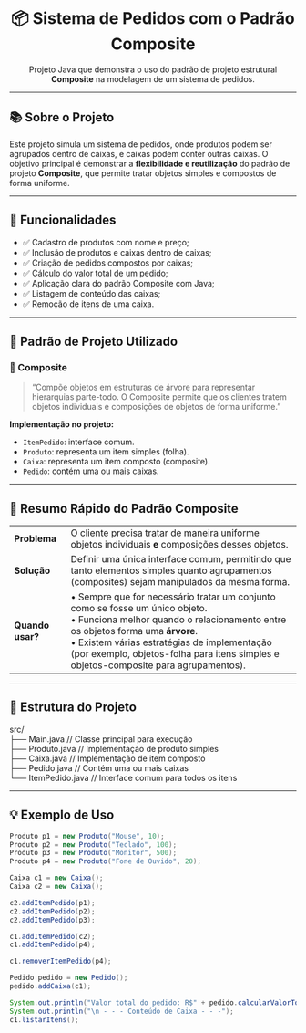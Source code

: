 <h1 align="center">📦 Sistema de Pedidos com o Padrão Composite</h1>

<p align="center">
  Projeto Java que demonstra o uso do padrão de projeto estrutural <strong>Composite</strong> na modelagem de um sistema de pedidos.
</p>

---

## 📚 Sobre o Projeto

Este projeto simula um sistema de pedidos, onde produtos podem ser agrupados dentro de caixas, e caixas podem conter outras caixas. O objetivo principal é demonstrar a **flexibilidade e reutilização** do padrão de projeto **Composite**, que permite tratar objetos simples e compostos de forma uniforme.

---

## 🎯 Funcionalidades

- ✅ Cadastro de produtos com nome e preço;
- ✅ Inclusão de produtos e caixas dentro de caixas;
- ✅ Criação de pedidos compostos por caixas;
- ✅ Cálculo do valor total de um pedido;
- ✅ Aplicação clara do padrão Composite com Java;
- ✅ Listagem de conteúdo das caixas;
- ✅ Remoção de itens de uma caixa.

---

## 🧠 Padrão de Projeto Utilizado

### 🧩 Composite

> “Compõe objetos em estruturas de árvore para representar hierarquias parte-todo. O Composite permite que os clientes tratem objetos individuais e composições de objetos de forma uniforme.”

**Implementação no projeto:**

- `ItemPedido`: interface comum.
- `Produto`: representa um item simples (folha).
- `Caixa`: representa um item composto (composite).
- `Pedido`: contém uma ou mais caixas.

---

## 📝 Resumo Rápido do Padrão Composite

| | |
|---|---|
| **Problema** | O cliente precisa tratar de maneira uniforme objetos individuais **e** composições desses objetos. |
| **Solução** | Definir uma única interface comum, permitindo que tanto elementos simples quanto agrupamentos (composites) sejam manipulados da mesma forma. |
| **Quando usar?** | • Sempre que for necessário tratar um conjunto como se fosse um único objeto.<br>• Funciona melhor quando o relacionamento entre os objetos forma uma **árvore**.<br>• Existem várias estratégias de implementação (por exemplo, objetos-folha para itens simples e objetos-composite para agrupamentos). |

---

## 📁 Estrutura do Projeto
src/ <br>
├── Main.java // Classe principal para execução <br>
├── Produto.java // Implementação de produto simples <br>
├── Caixa.java // Implementação de item composto <br>
├── Pedido.java // Contém uma ou mais caixas <br>
└── ItemPedido.java // Interface comum para todos os itens <br>


---

## 💡 Exemplo de Uso
```java
Produto p1 = new Produto("Mouse", 10);
Produto p2 = new Produto("Teclado", 100);
Produto p3 = new Produto("Monitor", 500);
Produto p4 = new Produto("Fone de Ouvido", 20);

Caixa c1 = new Caixa();
Caixa c2 = new Caixa(); 

c2.addItemPedido(p1);
c2.addItemPedido(p2);
c2.addItemPedido(p3);

c1.addItemPedido(c2); 
c1.addItemPedido(p4);

c1.removerItemPedido(p4);

Pedido pedido = new Pedido();
pedido.addCaixa(c1);

System.out.println("Valor total do pedido: R$" + pedido.calcularValorTotal());
System.out.println("\n - - - Conteúdo de Caixa - - -");
c1.listarItens();
